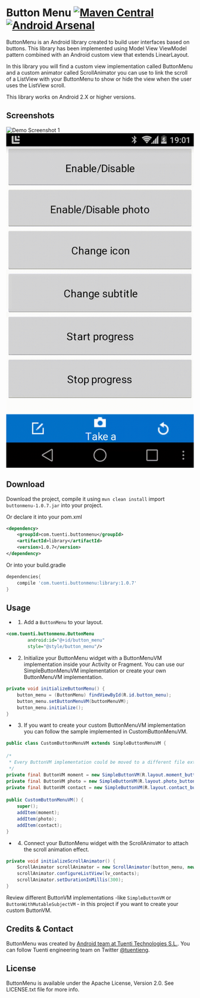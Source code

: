 Button Menu [![Maven Central](https://maven-badges.herokuapp.com/maven-central/com.tuenti.buttonmenu/library/badge.svg)](https://maven-badges.herokuapp.com/maven-central/com.tuenti.buttonmenu/library) [![Android Arsenal](https://img.shields.io/badge/Android%20Arsenal-Button%20Menu-brightgreen.svg?style=flat)](https://android-arsenal.com/details/1/887)
===========

ButtonMenu is an Android library created to build user interfaces based on buttons. This library has been implemented
 using Model View ViewModel pattern combined with an Android custom view that extends LinearLayout.

In this library you will find a custom view implementation called ButtonMenu and a custom animator called
ScrollAnimator you can use to link the scroll of a ListView with your ButtonMenu to show or hide the view when the
user uses the ListView scroll.

This library works on Android 2.X or higher versions.

Screenshots
-----------

![Demo Screenshot 1][1]
![Demo Screenshot 2][2]

Download
--------

Download the project, compile it using ``mvn clean install`` import ``buttonmenu-1.0.7.jar`` into your project.

Or declare it into your pom.xml

```xml
<dependency>
    <groupId>com.tuenti.buttonmenu</groupId>
    <artifactId>library</artifactId>
    <version>1.0.7</version>
</dependency>
```


Or into your build.gradle
```groovy
dependencies{
    compile 'com.tuenti.buttonmenu:library:1.0.7'
}
```


Usage
-----

* 1. Add a ``ButtonMenu`` to your layout.

```xml
<com.tuenti.buttonmenu.ButtonMenu
		android:id="@+id/button_menu"
		style="@style/button_menu"/>
```

* 2. Initialize your ButtonMenu widget with a ButtonMenuVM implementation inside your Activity or Fragment. You can use
our SimpleButtonMenuVM implementation or create your own ButtonMenuVM implementation.

```java
private void initializeButtonMenu() {
	button_menu = (ButtonMenu) findViewById(R.id.button_menu);
	button_menu.setButtonMenuVM(buttonMenuVM);
	button_menu.initialize();
}
```

* 3. If you want to create your custom ButtonMenuVM implementation you can follow the sample implemented in
CustomButtonMenuVM.

```java
public class CustomButtonMenuVM extends SimpleButtonMenuVM {

/*
 * Every ButtonVM implementation could be moved to a different file extending SimpleButtonVM if needed.
 */
private final ButtonVM moment = new SimpleButtonVM(R.layout.moment_button, R.id.moment, null);
private final ButtonVM photo = new SimpleButtonVM(R.layout.photo_button, R.id.photo, null);
private final ButtonVM contact = new SimpleButtonVM(R.layout.contact_button, R.id.contact, null);

public CustomButtonMenuVM() {
	super();
	addItem(moment);
	addItem(photo);
	addItem(contact);
}
```

* 4. Connect your ButtonMenu widget with the ScrollAnimator to attach the scroll animation effect.

```java
private void initializeScrollAnimator() {
	ScrollAnimator scrollAnimator = new ScrollAnimator(button_menu, new ObjectAnimatorFactory());
	scrollAnimator.configureListView(lv_contacts);
	scrollAnimator.setDurationInMillis(300);
}
```

Review different ButtonVM implementations -like ``SimpleButtonVM`` or ``ButtonWithMutableSubjectVM`` - in this
project if you want to create your custom ButtonVM.

Credits & Contact
-----------------

ButtonMenu was created by [Android team at Tuenti Technologies S.L.](http://github.com/tuenti). You can follow Tuenti
engineering team on Twitter [@tuentieng](http://twitter.com/tuentieng).

License
-------

ButtonMenu is available under the Apache License, Version 2.0. See LICENSE.txt file for more info.

[1]: ./art/screenshot1.gif
[2]: ./art/screenshot2.gif
